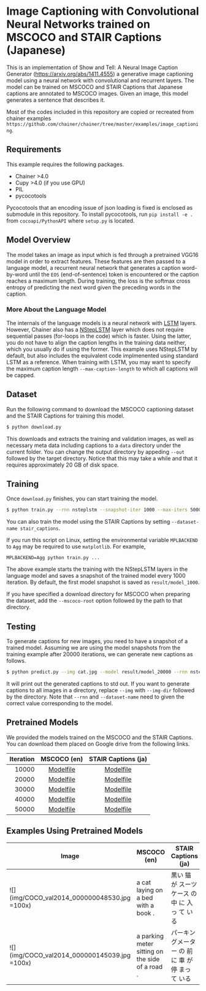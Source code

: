 # Image Captioning with Convolutional Neural Networks trained on MSCOCO and STAIR Captions (Japanese)

This is an implementation of Show and Tell: A Neural Image Caption Generator (https://arxiv.org/abs/1411.4555) a generative image captioning model using a neural network with convolutional and recurrent layers.
The model can be trained on MSCOCO and STAIR Captions that Japanese captions are annotated to MSCOCO images.
Given an image, this model generates a sentence that describes it.

Most of the codes included in this repository are copied or recreated from chainer examples `https://github.com/chainer/chainer/tree/master/examples/image_captioning`.


## Requirements

This example requires the following packages.

- Chainer >4.0
- Cupy >4.0 (if you use GPU)
- PIL
- pycocotools

Pycocotools that an encoding issue of json loading is fixed is enclosed as submodule in this repository.
To install pycocotools, run `pip install -e .` from `cocoapi/PythonAPI` where `setup.py` is located.

## Model Overview

The model takes an image as input which is fed through a pretrained VGG16 model in order to extract features.
These features are then passed to a language model, a recurrent neural network that generates a caption word-by-word until the `EOS` (end-of-sentence) token is encountered or the caption reaches a maximum length.
During training, the loss is the softmax cross entropy of predicting the next word given the preceding words in the caption.

### More About the Language Model

The internals of the language models is a neural network with [LSTM](https://docs.chainer.org/en/stable/reference/generated/chainer.links.LSTM.html) layers.
However, Chainer also has a [NStepLSTM](https://docs.chainer.org/en/stable/reference/generated/chainer.links.NStepLSTM.html) layer which does not require sequential passes (for-loops in the code) which is faster. Using the latter, you do not have to align the caption lengths in the training data neither, which you usually do if using the former.
This example uses NStepLSTM by default, but also includes the equivalent code implmenented using standard LSTM as a reference.
When training with LSTM, you may want to specify the maximum caption length `--max-caption-length` to which all captions will be capped.

## Dataset

Run the following command to download the MSCOCO captioning dataset and the STAIR Captions for training this model.

```bash
$ python download.py
```

This downloads and extracts the training and validation images, as well as necessary meta data including captions to a `data` directory under the current folder.
You can change the output directory by appeding `--out` followed by the target directory.
Notice that this may take a while and that it requires approximately 20 GB of disk space.

## Training

Once `download.py` finishes, you can start training the model.

```bash
$ python train.py --rnn nsteplstm --snapshot-iter 1000 --max-iters 50000 --batch-size 128 --gpu 0 --dataset-name mscoco
```
You can also train the model using the STAIR Captions by setting `--dataset-name stair_captions`.

If you run this script on Linux, setting the environmental variable `MPLBACKEND` to `Agg` may be required to use `matplotlib`. For example,

```
MPLBACKEND=Agg python train.py ...
```

The above example starts the training with the NStepLSTM layers in the language model and saves a snapshot of the trained model every 1000 iteration.
By default, the first model snapshot is saved as `result/model_1000`.

If you have specified a download directory for MSCOCO when preparing the dataset, add the `--mscoco-root` option followed by the path to that directory.

## Testing

To generate captions for new images, you need to have a snapshot of a trained model.
Assuming we are using the model snapshots from the training example after 20000 iterations, we can generate new captions as follows.

```bash
$ python predict.py --img cat.jpg --model result/model_20000 --rnn nsteplstm --max-caption-length 30 --gpu 0 --dataset-name mscoco
```

It will print out the generated captions to std out.
If you want to generate captions to all images in a directory, replace `--img` with `--img-dir` followed by the directory.
Note that `--rnn` and `--dataset-name` need to given the correct value corresponding to the model.

## Pretrained Models

We provided the models trained on the MSCOCO and the STAIR Captions.
You can download them placed on Google drive from the following links.

| Iteration 	| MSCOCO (en) 	| STAIR Captions (ja) 	|
|----------:	|:-----------:	|:-------------------:	|
| 10000     	| [Modelfile](https://drive.google.com/file/d/12CDdEMV7m0NDNIB3KSzfM-GoxLQ_eoC5/view?usp=sharing)            	| [Modelfile](https://drive.google.com/open?id=12d7m-JcTQOnvPN-L6Mk15qbtnlypGsfK)                    	|
| 20000     	| [Modelfile](https://drive.google.com/file/d/12F4CEpEUlOsdWDF68g_vXB9X_TK0-kFy/view?usp=sharing)            	| [Modelfile](https://drive.google.com/open?id=12dgAzD0KQLZGQH7K9wHSuG_uT3f5_KDm)                    	|
| 30000     	| [Modelfile](https://drive.google.com/file/d/12HEz0G-T8rmUK6yUb7aZPxS8DPr9l4Yp/view?usp=sharing)            	| [Modelfile](https://drive.google.com/open?id=12f6pUos8S4YSqP0sBiTDmnhNlhLytKCT)                    	|
| 40000     	| [Modelfile](https://drive.google.com/file/d/12JFKVhrBmTNVOXTCgrhDNHt_sqolTxbb/view?usp=sharing)            	| [Modelfile](https://drive.google.com/open?id=12iSmXzVbrhNegmhteEeI4XN2LZ27ELeJ)                    	|
| 50000     	| [Modelfile](https://drive.google.com/file/d/12OuDuiNkJ_sAhEy2MI7bLW8vLK_9kXyS/view?usp=sharing)            	| [Modelfile](https://drive.google.com/open?id=12iWdRTHwH0AndA4Ky97ftz1G6d8AuAyk)                    	|

## Examples Using Pretrained Models

| Image | MSCOCO (en) | STAIR Captions (ja) |
|-------|-------------|---------------------|
| ![](img/COCO_val2014_000000048530.jpg =100x) | a cat laying on a bed with a book . | 黒い 猫 が スーツケース の 中 に 入っ て いる |
| ![](img/COCO_val2014_000000145039.jpg =100x) | a parking meter sitting on the side of a road . | パーキングメーター の 前 に 車 が 停 まっ て いる |